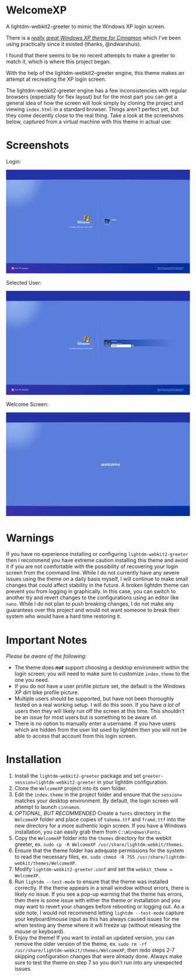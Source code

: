 # WelcomeXP
A lightdm-webkit2-greeter to mimic the Windows XP login screen.

There is a [*really great Windows XP theme for Cinnamon*](https://github.com/ndwarshuis/CinnXP) which I've been using practically since it existed (thanks, @ndwarshuis).

I found that there seems to be no recent attempts to make a greeter to match it, which is where this project began.

With the help of the lightdm-webkit2-greeter engine, this theme makes an attempt at recreating the XP login screen.

The lightdm-webkit2-greeter engine has a few inconsistencies with regular browsers (especially for flex layout) but for the most part you can get a general idea of how the screen will look simply by cloning the project and viewing `index.html` in a standard browser. Things aren't perfect yet, but they come decently close to the real thing. Take a look at the screenshots below, captured from a virtual machine with this theme in actual use:

# Screenshots
Login:

![login](screenshot/login.png)

Selected User:

![user_selected](screenshot/user_selected.png)

Welcome Screen:

![welcome](screenshot/welcome.png)

# Warnings
If you have no experience installing or configuring `lightdm-webkit2-greeter` then I recommend you have extreme caution installing this theme and avoid it if you are not comfortable with the possibility of recovering your login screen from the command line. While I do not currently have any severe issues using the theme on a daily basis myself, I will continue to make small changes that could affect stability in the future. A broken lightdm theme can prevent you from logging in graphically. In this case, you can switch to another tty and revert changes to the configurations using an editor like `nano`. While I do not plan to push breaking changes, I do not make any guarantees over this project and would not want someone to break their system who would have a hard time restoring it.

# Important Notes
*Please be aware of the following:*
* The theme does ***not*** support choosing a desktop environment within the login screen; you will need to make sure to customize `index.theme` to the one you need.
* If you do not have a user profile picture set, the default is the Windows XP dirt bike profile picture.
* Multiple users should be supported, but have not been thoroughly tested on a real working setup. I will do this soon. If you have *a lot* of users then they will likely run off the screen at this time. This shouldn't be an issue for most users but is something to be aware of.
* There is no option to manually enter a username. If you have users which are hidden from the user list used by lightdm then you will not be able to access that account from this login screen.

# Installation
1) Install the `lightdm-webkit2-greeter` package and set `greeter-session=lightdm-webkit2-greeter` in your lightdm configuration.
2) Clone the `WelcomeXP` project into its own folder.
3) Edit the `index.theme` in the project folder and ensure that the `session=` matches your desktop environment. By default, the login screen will attempt to launch `cinnamon`.
4) *OPTIONAL, BUT RECOMMENDED* Create a `fonts` directory in the `WelcomeXP` folder and place copies of `tahoma.ttf` and `framd.ttf` into the new directory for a more authentic login screen. If you have a Windows installation, you can easily grab them from `C:\Windows\Fonts`.
5) Copy the `WelcomeXP` folder into the `themes` directory for the webkit greeter, ex. `sudo cp -R WelcomeXP /usr/share/lightdm-webkit/themes`.
6) Ensure that the theme folder has adequate permissions for the system to read the necessary files, ex. `sudo chmod -R 755 /usr/share/lightdm-webkit/themes/WelcomeXP`.
7) Modify `lightdm-webkit2-greeter.conf` and set the `webkit_theme = WelcomeXP`.
8) Run `lightdm --test-mode` to ensure that the theme was installed correctly. If the theme appears in a small window without errors, there is likely no issue. If you see a pop-up warning that the theme has errors, then there is some issue with either the theme or installation and you may want to revert your changes before rebooting or logging out. As a side note, I would not recommend letting `lightdm --test-mode` capture your keyboard/mouse input as this has always caused issues for me when testing any theme where it will freeze up (without releasing the mouse or keyboard).
9) Enjoy the theme! If you want to install an updated version, you can remove the older version of the theme, ex. `sudo rm -rf /usr/share/lightdm-webkit/themes/WelcomeXP`, then redo steps 2-7 skipping configuration changes that were already done. Always make sure to test the theme on step 7 so you don't run into any unexpected issues.
